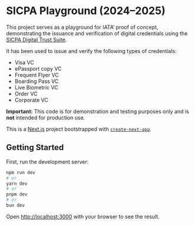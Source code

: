 # SICPA Playground (2024–2025)

This project serves as a playground for IATA’ proof of concept, demonstrating the issuance and verification of digital credentials using the [SICPA Digital Trust Suite](https://docs.dip.sicpa.com/).

It has been used to issue and verify the following types of credentials:

- Visa VC
- ePassport copy VC
- Frequent Flyer VC
- Boarding Pass VC
- Live Biometric VC
- Order VC
- Corporate VC

**Important:** This code is for demonstration and testing purposes only and is **not** intended for production use.


This is a [Next.js](https://nextjs.org/) project bootstrapped with [`create-next-app`](https://github.com/vercel/next.js/tree/canary/packages/create-next-app).

## Getting Started

First, run the development server:

```bash
npm run dev
# or
yarn dev
# or
pnpm dev
# or
bun dev
```

Open [http://localhost:3000](http://localhost:3000) with your browser to see the result.
